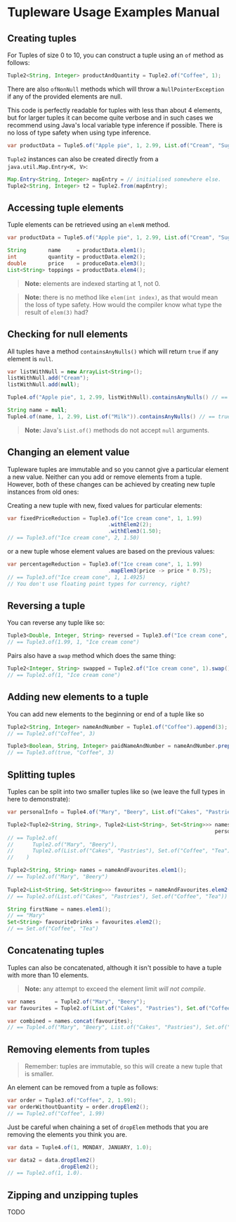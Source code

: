 # Tupleware Usage Examples Manual

## Creating tuples
For Tuples of size 0 to 10, you can construct a tuple using an `of` method as follows:
```java
Tuple2<String, Integer> productAndQuantity = Tuple2.of("Coffee", 1);
```
There are also `ofNonNull` methods which will throw a `NullPointerException` if any of the provided
elements are null.

This code is perfectly readable for tuples with less than about 4 elements, but for larger tuples it can
become quite verbose and in such cases we recommend using Java's local variable type inference if possible.
There is no loss of type safety when using type inference.
```java
var productData = Tuple5.of("Apple pie", 1, 2.99, List.of("Cream", "Sugar"), 3.00);
```

`Tuple2` instances can also be created directly from a `java.util.Map.Entry<K, V>`:
```java
Map.Entry<String, Integer> mapEntry = // initialised somewhere else.
Tuple2<String, Integer> t2 = Tuple2.from(mapEntry);
```

## Accessing tuple elements
Tuple elements can be retrieved using an `elemN` method.

```java
var productData = Tuple5.of("Apple pie", 1, 2.99, List.of("Cream", "Sugar"), 3.00);

String       name     = productData.elem1();
int          quantity = productData.elem2();
double       price    = produceData.elem3();
List<String> toppings = productData.elem4();
```
> **Note:** elements are indexed starting at 1, not 0.

> **Note:** there is no method like `elem(int index)`, as that would mean the loss of
  type safety. How would the compiler know what type the result of `elem(3)` had?

## Checking for null elements
All tuples have a method `containsAnyNulls()` which will return `true` if any element is `null`.
```java
var listWithNull = new ArrayList<String>();
listWithNull.add("Cream");
listWithNull.add(null);

Tuple4.of("Apple pie", 1, 2.99, listWithNull).containsAnyNulls() // == false. The elements are all non-null.

String name = null;
Tuple4.of(name, 1, 2.99, List.of("Milk")).containsAnyNulls() // == true. The first element is null.
```
> **Note:** Java's `List.of()` methods do not accept `null` arguments.

## Changing an element value
Tupleware tuples are immutable and so you cannot give a particular element a new value. Neither can you add or remove
elements from a tuple. However, both of these changes can be achieved by creating new tuple instances from old ones:

Creating a new tuple with new, fixed values for particular elements:
```java
var fixedPriceReduction = Tuple3.of("Ice cream cone", 1, 1.99)
                                .withElem2(2);
                                .withElem3(1.50);
// == Tuple3.of("Ice cream cone", 2, 1.50)
```
or a new tuple whose element values are based on the previous values:
```java
var percentageReduction = Tuple3.of("Ice cream cone", 1, 1.99)
                                .mapElem3(price -> price * 0.75);
// == Tuple3.of("Ice cream cone", 1, 1.4925)
// You don't use floating point types for currency, right?
```

## Reversing a tuple
You can reverse any tuple like so:
```java
Tuple3<Double, Integer, String> reversed = Tuple3.of("Ice cream cone", 1, 1.99).reverse();
// == Tuple3.of(1.99, 1, "Ice cream cone")
```
Pairs also have a `swap` method which does the same thing:
```java
Tuple2<Integer, String> swapped = Tuple2.of("Ice cream cone", 1).swap();
// == Tuple2.of(1, "Ice cream cone")
```

## Adding new elements to a tuple

You can add new elements to the beginning or end of a tuple like so
```java
Tuple2<String, Integer> nameAndNumber = Tuple1.of("Coffee").append(3);
// == Tuple2.of("Coffee", 3)

Tuple3<Boolean, String, Integer> paidNameAndNumber = nameAndNumber.prepend(true);
// == Tuple3.of(true, "Coffee", 3)
```

## Splitting tuples
Tuples can be split into two smaller tuples like so (we leave the full types in here to demonstrate):
```java
var personalInfo = Tuple4.of("Mary", "Beery", List.of("Cakes", "Pastries"), Set.of("Coffee", "Tea"));

Tuple2<Tuple2<String, String>, Tuple2<List<String>, Set<String>>> namesAndFavourites =
                                                                  personalInfo.splitAfterElement2();
// == Tuple2.of(
//      Tuple2.of("Mary", "Beery"),
//      Tuple2.of(List.of("Cakes", "Pastries"), Set.of("Coffee", "Tea"))
//    )

Tuple2<String, String> names = nameAndFavourites.elem1();
// == Tuple2.of("Mary", "Beery")
    
Tuple2<List<String, Set<String>>> favourites = nameAndFavourites.elem2();
// == Tuple2.of(List.of("Cakes", "Pastries"), Set.of("Coffee", "Tea"))

String firstName = names.elem1();
// == "Mary"
Set<String> favouriteDrinks = favourites.elem2();
// == Set.of("Coffee", "Tea")
```

## Concatenating tuples
Tuples can also be concatenated, although it isn't possible to have a tuple with more than 10 elements.
> **Note:** any attempt to exceed the element limit _will not compile_.
```java
var names      = Tuple2.of("Mary", "Beery");
var favourites = Tuple2.of(List.of("Cakes", "Pastries"), Set.of("Coffee", "Tea"));

var combined = names.concat(favourites);
// == Tuple4.of("Mary", "Beery", List.of("Cakes", "Pastries"), Set.of("Coffee", "Tea"))
```

## Removing elements from tuples
> Remember: tuples are immutable, so this will create a new tuple that is smaller.

An element can be removed from a tuple as follows:
```java
var order = Tuple3.of("Coffee", 2, 1.99);
var orderWithoutQuantity = order.dropElem2();
// == Tuple2.of("Coffee", 1.99)
```

Just be careful when chaining a set of `dropElem` methods that you are removing the elements you think you are.
```java
var data = Tuple4.of(1, MONDAY, JANUARY, 1.0);

var data2 = data.dropElem2()
                .dropElem2();
// == Tuple2.of(1, 1.0).
```


## Zipping and unzipping tuples
TODO

